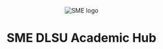 <p align="center">
<img src="https://raw.githubusercontent.com/learnwithsme/learnwithsme.github.io/main/src/images/sme-logo-color-100b.png" title="SME logo"/>
</p>
<h1 align="center">
  SME DLSU Academic Hub
</h1>

